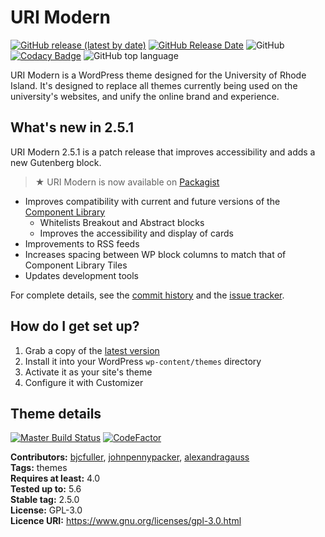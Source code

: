 # URI Modern

[![GitHub release (latest by date)](https://img.shields.io/github/v/release/uriweb/uri-modern)](https://github.com/uriweb/uri-modern/releases/latest)
[![GitHub Release Date](https://img.shields.io/github/release-date/uriweb/uri-modern)](https://github.com/uriweb/uri-modern/releases/latest)
![GitHub](https://img.shields.io/github/license/uriweb/uri-modern)
[![Codacy Badge](https://app.codacy.com/project/badge/Grade/fa900133ab854001a03182aa712eb6c2)](https://www.codacy.com/gh/uriweb/uri-modern/dashboard?utm_source=github.com&amp;utm_medium=referral&amp;utm_content=uriweb/uri-modern&amp;utm_campaign=Badge_Grade)
![GitHub top language](https://img.shields.io/github/languages/top/uriweb/uri-modern?color=violet&branch=master)

URI Modern is a WordPress theme designed for the University of Rhode Island. It's designed to replace all themes currently being used on the university's websites, and unify the online brand and experience.


## What's new in 2.5.1

URI Modern 2.5.1 is a patch release that improves accessibility and adds a new Gutenberg block. 

> ★ URI Modern is now available on [Packagist](https://packagist.org/packages/uriweb/uri-modern)

* Improves compatibility with current and future versions of the [Component Library](https://github.com/uriweb/uri-component-library)
    - Whitelists Breakout and Abstract blocks
    - Improves the accessibility and display of cards
* Improvements to RSS feeds
* Increases spacing between WP block columns to match that of Component Library Tiles
* Updates development tools

For complete details, see the [commit history](https://github.com/uriweb/uri-modern/pull/225/commits) and the [issue tracker](https://github.com/uriweb/uri-modern/issues).

## How do I get set up?

1. Grab a copy of the [latest version](https://github.com/uriweb/uri-modern/releases/latest)
2. Install it into your WordPress `wp-content/themes` directory
3. Activate it as your site's theme
4. Configure it with Customizer

## Theme details

[![Master Build Status](https://travis-ci.com/uriweb/uri-modern.svg?branch=master "Master build status")](https://travis-ci.com/uriweb/uri-modern)
[![CodeFactor](https://www.codefactor.io/repository/github/uriweb/uri-modern/badge/master)](https://www.codefactor.io/repository/github/uriweb/uri-modern/overview/master)

__Contributors:__ [bjcfuller](https://github.com/bjcfuller), [johnpennypacker](https://github.com/johnpennypacker), [alexandragauss](https://github.com/alexandragauss)  
__Tags:__ themes  
__Requires at least:__ 4.0  
__Tested up to:__ 5.6  
__Stable tag:__ 2.5.0  
__License:__ GPL-3.0  
__Licence URI:__ https://www.gnu.org/licenses/gpl-3.0.html
